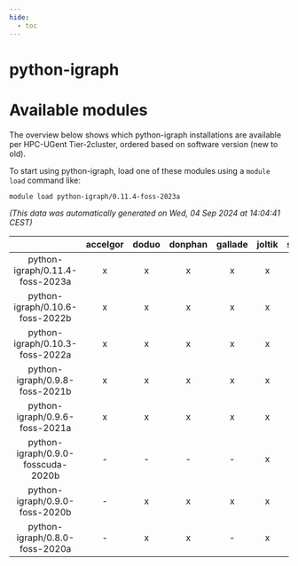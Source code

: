 ```yaml
---
hide:
  - toc
---
```


python-igraph
=============

# Available modules


The overview below shows which python-igraph installations are available per HPC-UGent Tier-2cluster, ordered based on software version (new to old).

To start using python-igraph, load one of these modules using a `module load` command like:

```shell
module load python-igraph/0.11.4-foss-2023a
```

*(This data was automatically generated on Wed, 04 Sep 2024 at 14:04:41 CEST)*  

| |accelgor|doduo|donphan|gallade|joltik|shinx|skitty|
| :---: | :---: | :---: | :---: | :---: | :---: | :---: | :---: |
|python-igraph/0.11.4-foss-2023a|x|x|x|x|x|x|x|
|python-igraph/0.10.6-foss-2022b|x|x|x|x|x|-|x|
|python-igraph/0.10.3-foss-2022a|x|x|x|x|x|x|x|
|python-igraph/0.9.8-foss-2021b|x|x|x|x|x|-|x|
|python-igraph/0.9.6-foss-2021a|x|x|x|x|x|-|x|
|python-igraph/0.9.0-fosscuda-2020b|-|-|-|-|x|-|-|
|python-igraph/0.9.0-foss-2020b|-|x|x|x|x|-|x|
|python-igraph/0.8.0-foss-2020a|-|x|x|-|x|-|x|
